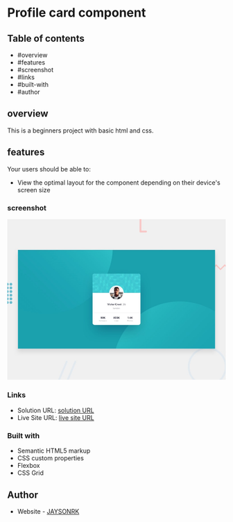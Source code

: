 # Profile card component


## Table of contents

  - #overview
  - #features
  - #screenshot
  - #links
  - #built-with
  - #author


## overview

This is a beginners project with basic html and css.


## features

Your users should be able to:

- View the optimal layout for the component depending on their device's screen size


### screenshot
![Profile card component](./design/desktop-preview.jpg)


### Links

- Solution URL: [solution URL](https://github.com/JAYSONRK/Profile-card-component)
- Live Site URL: [live site URL](https://jaysonrk.github.io/Profile-card-component/)


### Built with

- Semantic HTML5 markup
- CSS custom properties
- Flexbox
- CSS Grid

## Author

- Website - [JAYSONRK](https://jaysonrk.com/)


